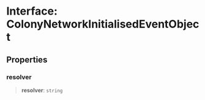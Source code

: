 # Interface: ColonyNetworkInitialisedEventObject

## Properties

### resolver

> **resolver**: `string`
